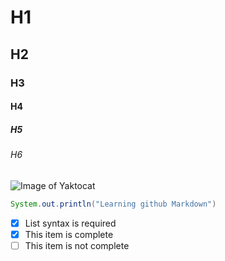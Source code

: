 # H1
## H2
### H3
#### H4
##### H5
###### H6
![Image of Yaktocat](https://octodex.github.com/images/yaktocat.png)
```JAVA
System.out.println("Learning github Markdown")
```
- [x] List syntax is required
- [x] This item is complete
- [ ] This item is not complete
